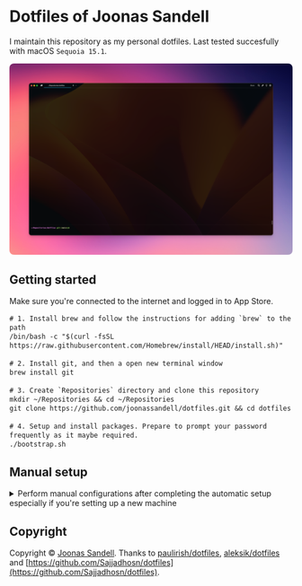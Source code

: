 # Dotfiles of Joonas Sandell

I maintain this repository as my personal dotfiles. Last tested succesfully with macOS `Sequoia 15.1`.

<img src="./terminal.png" alt="Warp terminal" with="100%" />

## Getting started

Make sure you're connected to the internet and logged in to App Store.

```shell
# 1. Install brew and follow the instructions for adding `brew` to the path
/bin/bash -c "$(curl -fsSL https://raw.githubusercontent.com/Homebrew/install/HEAD/install.sh)"

# 2. Install git, and then a open new terminal window
brew install git

# 3. Create `Repositories` directory and clone this repository
mkdir ~/Repositories && cd ~/Repositories
git clone https://github.com/joonassandell/dotfiles.git && cd dotfiles

# 4. Setup and install packages. Prepare to prompt your password frequently as it maybe required.
./bootstrap.sh
```

## Manual setup

<details>
<summary>
Perform manual configurations after completing the automatic setup especially if you're setting up a new machine
</summary>

- [Synology Drive](https://www.synology.com/en-global/dsm/feature/drive)
  - Configure first before everything
  - Check the `Locally deleted files will be removed from your NAS` and `Use minimalist tray icon`
  - Add `Sync files and folders with the prefix "."` to all synced folders
  - Sync initially only the essential folders: `Drive/1Password` and `Joonas Sandell/Design Resources/Fonts`
- Keyboard shortcuts
  - Modifier Keys:
    - `Control key ^` → `Command ⌘`,
    - `Command ⌘` → `Control key ^`
    - `Function (fn)` / `Globe` → `Command ⌘`
  - App Shortcuts: `Sleep` → `^ ⌥ ⌘ Q` at `All Applications` for [Stream Deck](https://vninja.net/2021/04/15/elgato-stream-deck-sleep-button)
  - Uncheck `Show Spotligh search` and `Show Finder search window`
  - Uncheck `Turn Dock hiding on/off`
  - Uncheck all the Screenshot shortcuts for CleanShot X
- System Settings and related
  - Configure Lock Screen, Screen Saver, Background, Mouse Tracking and Scrolling speed, and Hot corners
  - Check `Use scroll gesture with modifier keys to zoom` at `Accessibility → Zoom`
  - Configure Finder sidebar: Add essential folders and remove Recents etc.
  - Install `Operator Mono` and other fonts from NAS
- [One Password 6](https://c.1password.com/dist/1P/mac4/1Password-6.8.9.pkg): Install and sync it to `~/Drive/1Password`
- [Brave](https://brave.com/):
  - Sync and set it as the default browser
  - Install SoundCloud web app
- [Raycast](https://www.raycast.com): Import settings from `~/Joonas Sandell/Apps/Raycast`
- [Stream Deck](https://www.elgato.com/ww/en/s/welcome-to-stream-deck)
  - Import Stream Deck profiles from `~/Joonas Sandell/Apps/Stream Deck`
  - Add all the plugins and icon packs from [Marketplace](https://marketplace.elgato.com/stream-deck)
- [CleanShot X](https://cleanshot.com/)
  - [Change the license](https://licenses.maketheweb.io)
  - Check `Start at login`
  - Add shorcut: `Capture Area & Copy to Clipboard` to `^ ⇧ ⌘ 4`
  - Add export location to: `~/Joonas Sandell/Photos/Screenshots`
- [Camera Hub](https://www.elgato.com/us/en/s/downloads)
  - Add Snapshop Location to NAS
  - Make sure to check [System Setting](https://help.elgato.com/hc/en-us/articles/30069817477777-Elgato-Camera-Hub-How-to-enable-Virtual-Camera-on-macOS-15-Sequoia) `General/Camera Extenions` → `Elgato Camera Hub`
  - Possibly uninstall the installed `DisplayLink Manager`
- [Sequel Pro](https://sequelpro.com): Symlink favorites `ln -s ~/Joonas\ Sandell/Apps/Sequel\ Pro ~/Library/Application\ Support/Sequel\ Pro`
- [Cursor](https://cursor.com): Install extensions from `cursor/profile/Default.code-profile` at Cursor Profiles
- [Fork](https://git-fork.com)
  - Configure accounts
  - Add `Default Source Folder` → `~/Repositories`
  - Change `Terminal Client` → `Warp`
- [Sync Visual Studio](https://code.visualstudio.com): Sync settings with the native [Settings Sync](https://code.visualstudio.com/docs/editor/settings-sync). I'm not very happy with this approach since it uses [dedicated service](https://code.visualstudio.com/docs/editor/settings-sync#_can-i-use-a-different-backend-or-service-for-settings-sync) and I'd rather like to sync to my own repository.
- [Twitch](https://twitch.tv): Create a standalone app `cd /Applications && bunx nativefier https://www.twitch.tv && mv Twitch-darwin-arm64 Twitch`
- [Slack](https://slack.com): Configure workspaces and [add API token](https://github.com/ellreka/streamdeck-slack-status#setup) for Stream Deck for the wanted workspaces
- [Warp](https://www.warp.dev)
  - Keyboard Shortcuts:
    - Clear `Move Cursor End Within an Executing Command`
    - Clear `Move Cursor Home Within an Executing Command`
    - `Activate Next Tab` → `⌥ ⌘ →`
    - `Activate Previous Tab` → `⌥ ⌘ ←`
    - `Move to Start of Line` → `⌘ ←`
    - `Move to End of Line` → `⌘ →`

There are probably essential settings that are missing from this guide so do whatever is necessary.

</details>

## Copyright

Copyright © [Joonas Sandell](https://x.com/joonassandell). Thanks to [paulirish/dotfiles](https://github.com/paulirish/dotfiles), [aleksik/dotfiles](https://github.com/aleksik/dotfiles) and [https://github.com/Sajjadhosn/dotfiles](https://github.com/Sajjadhosn/dotfiles).
